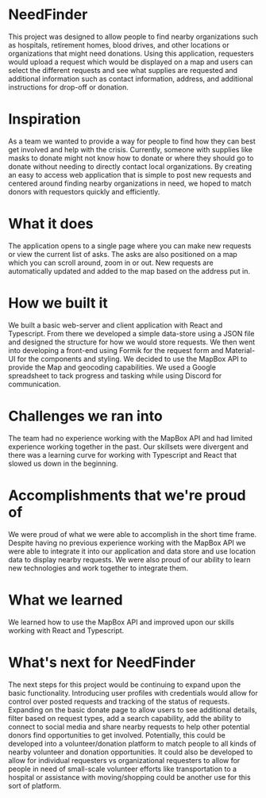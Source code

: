 # NeedFinder

This project was designed to allow people to find nearby organizations such as hospitals, retirement homes, blood drives, and other locations or organizations that might need donations. Using this application, requesters would upload a request which would be displayed on a map and users can select the different requests and see what supplies are requested and additional information such as contact information, address, and additional instructions for drop-off or donation.

# Inspiration

As a team we wanted to provide a way for people to find how they can best get involved and help with the crisis. Currently, someone with supplies like masks to donate might not know how to donate or where they should go to donate without needing to directly contact local organizations. By creating an easy to access web application that is simple to post new requests and centered around finding nearby organizations in need, we hoped to match donors with requestors quickly and efficiently.

# What it does

The application opens to a single page where you can make new requests or view the current list of asks. The asks are also positioned on a map which you can scroll around, zoom in or out. New requests are automatically updated and added to the map based on the address put in.

# How we built it

We built a basic web-server and client application with React and Typescript. From there we developed a simple data-store using a JSON file and designed the structure for how we would store requests. We then went into developing a front-end using Formik for the request form and Material-UI for the components and styling. We decided to use the MapBox API to provide the Map and geocoding capabilities. We used a Google spreadsheet to tack progress and tasking while using Discord for communication.

# Challenges we ran into

The team had no experience working with the MapBox API and had limited experience working together in the past. Our skillsets were divergent and there was a learning curve for working with Typescript and React that slowed us down in the beginning. 

# Accomplishments that we're proud of

We were proud of what we were able to accomplish in the short time frame. Despite having no previous experience working with the MapBox API we were able to integrate it into our application and data store and use location data to display nearby requests. We were also proud of our ability to learn new technologies and work together to integrate them.

# What we learned

We learned how to use the MapBox API and improved upon our skills working with React and Typescript.

# What's next for NeedFinder

The next steps for this project would be continuing to expand upon the basic functionality. Introducing user profiles with credentials would allow for control over posted requests and tracking of the status of requests. Expanding on the basic donate page to allow users to see additional details, filter based on request types, add a search capability, add the ability to connect to social media and share nearby requests to help other potential donors find opportunities to get involved. Potentially, this could be developed into a volunteer/donation platform to match people to all kinds of nearby volunteer and donation opportunities. It could also be developed to allow for individual requesters vs organizational requesters to allow for people in need of small-scale volunteer efforts like transportation to a hospital or assistance with moving/shopping could be another use for this sort of platform.
#
